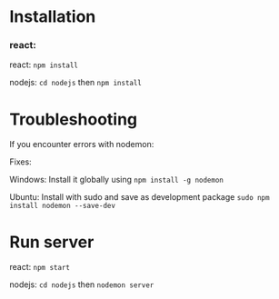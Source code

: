 # Installation

### react:
react: `npm install`

nodejs: `cd nodejs` then `npm install`

# Troubleshooting
If you encounter errors with nodemon:

Fixes:

Windows: Install it globally using `npm install -g nodemon`

Ubuntu: Install with sudo and save as development package `sudo npm install nodemon --save-dev`

# Run server
react: `npm start`

nodejs: `cd nodejs` then `nodemon server`
